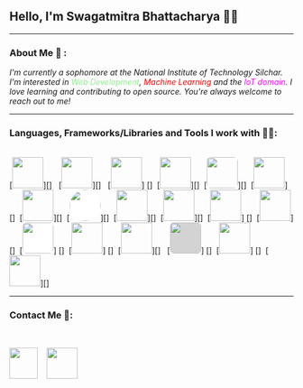## **Hello, I'm Swagatmitra Bhattacharya 🙋‍♂️**

---

### About Me 🙂 : 

*I'm currently a sophomore at the National Institute of Technology Silchar. I'm interested in <span style="color:lightgreen">Web Development</span>, <span style="color:red">Machine Learning</span> and the <span style="color:magenta">IoT domain</span>. I love learning and contributing to open source. You're always welcome to reach out to me!*

---

### Languages, Frameworks/Libraries and Tools I work with 🧑‍💻: 
<br>
[<img src="https://cdn.jsdelivr.net/gh/devicons/devicon/icons/cplusplus/cplusplus-plain.svg" height="55px" width="55px"/>][] &nbsp; 
[<img src="https://cdn.jsdelivr.net/gh/devicons/devicon/icons/html5/html5-original.svg" height="55px"/>][] &nbsp;
[<img src="https://cdn.jsdelivr.net/gh/devicons/devicon/icons/css3/css3-original.svg" height="55px"/>] []&nbsp;
[<img src="https://cdn.jsdelivr.net/gh/devicons/devicon/icons/tailwindcss/tailwindcss-plain.svg" height="55px"/>][]&nbsp;
[<img src="https://cdn.jsdelivr.net/gh/devicons/devicon/icons/javascript/javascript-plain.svg" height="55px" style="border-radius:7px" />][]&nbsp;
[<img src="https://cdn.jsdelivr.net/gh/devicons/devicon/icons/python/python-original.svg" height="55px" />][]&nbsp;
[<img src="https://cdn.jsdelivr.net/gh/devicons/devicon/icons/react/react-original.svg" height="55px"/>][]&nbsp;
[<img src="https://cdn.jsdelivr.net/gh/devicons/devicon/icons/nextjs/nextjs-line.svg" style="background:white; border-radius:50%" height="55px" />][]&nbsp;
[<img src="https://cdn.jsdelivr.net/gh/devicons/devicon/icons/nodejs/nodejs-original.svg" height="55px"/>][]&nbsp;
[<img src="https://cdn.jsdelivr.net/gh/devicons/devicon/icons/vscode/vscode-original.svg" height="55px"/>][]&nbsp;
[<img src="https://cdn.jsdelivr.net/gh/devicons/devicon/icons/git/git-original.svg" height="55px"/>] []&nbsp;
[<img src="https://cdn.jsdelivr.net/gh/devicons/devicon/icons/linux/linux-original.svg" height="55px"/>][]&nbsp;
[<img src="https://cdn.jsdelivr.net/gh/devicons/devicon/icons/bash/bash-plain.svg " style="background:white; border-radius:7px" height="55px"/>] []&nbsp;
[<img src="https://cdn.jsdelivr.net/gh/devicons/devicon/icons/arduino/arduino-original.svg" height="55px"/>] []&nbsp;
[<img src="https://cdn.jsdelivr.net/gh/devicons/devicon/icons/numpy/numpy-original.svg" height="55px"/>][] &nbsp;
[<img src="https://cdn.jsdelivr.net/gh/devicons/devicon/icons/pandas/pandas-original.svg" height="55px" style="background:lightgray;border-radius:7px"/>] []&nbsp;
[<img src="https://cdn.jsdelivr.net/gh/devicons/devicon/icons/tensorflow/tensorflow-original.svg" height="55px"/>] []&nbsp;
[<img src="https://cdn.jsdelivr.net/gh/devicons/devicon/icons/pytorch/pytorch-original.svg" height="55px"/>][] &nbsp;
        
---
### Contact Me 🐬:

<br>

[<img src="https://cdn.jsdelivr.net/gh/devicons/devicon/icons/twitter/twitter-original.svg" height="55px" width="50px"/>][twitter]
&nbsp;&nbsp; 
[<img src="https://cdn.jsdelivr.net/gh/devicons/devicon/icons/linkedin/linkedin-original.svg" height="55px"/>][linkedin]


[twitter]: https://twitter.com/swagatmitra
[linkedin]: https://in.linkedin.com/in/swagatmitra-bhattacharya-572048254


          
          

          
          
          
          

          
